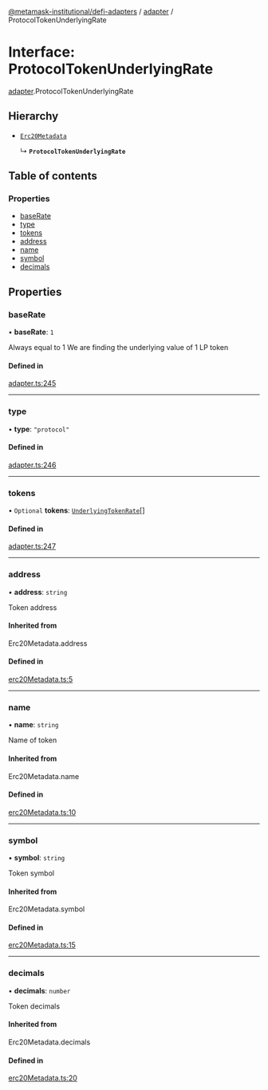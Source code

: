 [@metamask-institutional/defi-adapters](../README.md) / [adapter](../modules/adapter.md) / ProtocolTokenUnderlyingRate

# Interface: ProtocolTokenUnderlyingRate

[adapter](../modules/adapter.md).ProtocolTokenUnderlyingRate

## Hierarchy

- [`Erc20Metadata`](../modules/erc20Metadata.md#erc20metadata)

  ↳ **`ProtocolTokenUnderlyingRate`**

## Table of contents

### Properties

- [baseRate](adapter.ProtocolTokenUnderlyingRate.md#baserate)
- [type](adapter.ProtocolTokenUnderlyingRate.md#type)
- [tokens](adapter.ProtocolTokenUnderlyingRate.md#tokens)
- [address](adapter.ProtocolTokenUnderlyingRate.md#address)
- [name](adapter.ProtocolTokenUnderlyingRate.md#name)
- [symbol](adapter.ProtocolTokenUnderlyingRate.md#symbol)
- [decimals](adapter.ProtocolTokenUnderlyingRate.md#decimals)

## Properties

### baseRate

• **baseRate**: ``1``

Always equal to 1
We are finding the underlying value of 1 LP token

#### Defined in

[adapter.ts:245](https://github.com/consensys-vertical-apps/mmi-defi-adapters/blob/main/src/types/adapter.ts#L245)

___

### type

• **type**: ``"protocol"``

#### Defined in

[adapter.ts:246](https://github.com/consensys-vertical-apps/mmi-defi-adapters/blob/main/src/types/adapter.ts#L246)

___

### tokens

• `Optional` **tokens**: [`UnderlyingTokenRate`](adapter.UnderlyingTokenRate.md)[]

#### Defined in

[adapter.ts:247](https://github.com/consensys-vertical-apps/mmi-defi-adapters/blob/main/src/types/adapter.ts#L247)

___

### address

• **address**: `string`

Token address

#### Inherited from

Erc20Metadata.address

#### Defined in

[erc20Metadata.ts:5](https://github.com/consensys-vertical-apps/mmi-defi-adapters/blob/main/src/types/erc20Metadata.ts#L5)

___

### name

• **name**: `string`

Name of token

#### Inherited from

Erc20Metadata.name

#### Defined in

[erc20Metadata.ts:10](https://github.com/consensys-vertical-apps/mmi-defi-adapters/blob/main/src/types/erc20Metadata.ts#L10)

___

### symbol

• **symbol**: `string`

Token symbol

#### Inherited from

Erc20Metadata.symbol

#### Defined in

[erc20Metadata.ts:15](https://github.com/consensys-vertical-apps/mmi-defi-adapters/blob/main/src/types/erc20Metadata.ts#L15)

___

### decimals

• **decimals**: `number`

Token decimals

#### Inherited from

Erc20Metadata.decimals

#### Defined in

[erc20Metadata.ts:20](https://github.com/consensys-vertical-apps/mmi-defi-adapters/blob/main/src/types/erc20Metadata.ts#L20)
